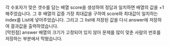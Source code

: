 각 수포자가 맞은 갯수를 담는 배열 score을 생성하여 정답과 일치하면 배열의 값을 +1 해주었습니다. 그 후 배열의 값중 가장 최대값을 구하여 score와 최대값이 일치하는 index를 List에 넣어주었습니다. 그리고 그 list에 저장된 값을 다시 answer에 저장하여 결과값을 출력하였습니다. <br>
[막힌점] answer 배열의 크기가 고정되어 있지 않아 문제를 많이 맞춘 사람의 번호를 저장하는 부분에서 막혔습니다. 